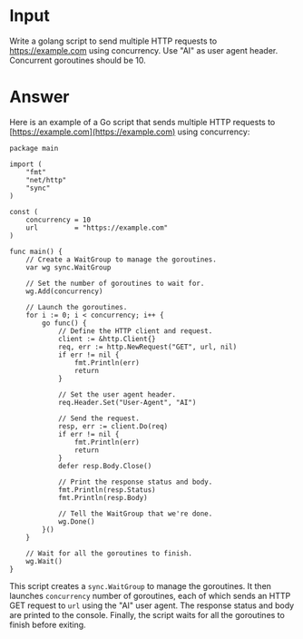 # Input

Write a golang script to send multiple HTTP requests to https://example.com using concurrency. Use "AI" as user agent header. Concurrent goroutines should be 10.

# Answer

Here is an example of a Go script that sends multiple HTTP requests to [https://example.com](https://example.com) using concurrency:

```
package main

import (
    "fmt"
    "net/http"
    "sync"
)

const (
    concurrency = 10
    url         = "https://example.com"
)

func main() {
    // Create a WaitGroup to manage the goroutines.
    var wg sync.WaitGroup

    // Set the number of goroutines to wait for.
    wg.Add(concurrency)

    // Launch the goroutines.
    for i := 0; i < concurrency; i++ {
        go func() {
            // Define the HTTP client and request.
            client := &http.Client{}
            req, err := http.NewRequest("GET", url, nil)
            if err != nil {
                fmt.Println(err)
                return
            }

            // Set the user agent header.
            req.Header.Set("User-Agent", "AI")

            // Send the request.
            resp, err := client.Do(req)
            if err != nil {
                fmt.Println(err)
                return
            }
            defer resp.Body.Close()

            // Print the response status and body.
            fmt.Println(resp.Status)
            fmt.Println(resp.Body)

            // Tell the WaitGroup that we're done.
            wg.Done()
        }()
    }

    // Wait for all the goroutines to finish.
    wg.Wait()
}

```

This script creates a `sync.WaitGroup` to manage the goroutines. It then launches `concurrency` number of goroutines, each of which sends an HTTP GET request to `url` using the "AI" user agent. The response status and body are printed to the console. Finally, the script waits for all the goroutines to finish before exiting.